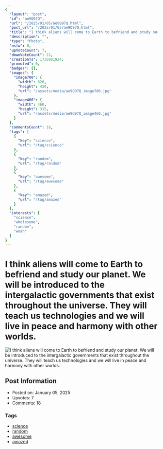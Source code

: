 ```yaml
---
{
  "layout": "post",
  "id": "ae9Q97Q",
  "url": "/2025/01/05/ae9Q97Q.html",
  "post_url": "/2025/01/05/ae9Q97Q.html",
  "title": "I think aliens will come to Earth to befriend and study our planet. We will be introduced to the intergalactic governments that exist throughout the universe. They will teach us technologies and we will live in peace and harmony with other worlds.",
  "description": "",
  "type": "Photo",
  "nsfw": 0,
  "upVoteCount": 7,
  "downVoteCount": 22,
  "creationTs": 1736081924,
  "promoted": 0,
  "badges": [],
  "images": {
    "image700": {
      "width": 626,
      "height": 430,
      "url": "/assets/media/ae9Q97Q_image700.jpg"
    },
    "image460": {
      "width": 460,
      "height": 315,
      "url": "/assets/media/ae9Q97Q_image460.jpg"
    }
  },
  "commentsCount": 18,
  "tags": [
    {
      "key": "science",
      "url": "/tag/science"
    },
    {
      "key": "random",
      "url": "/tag/random"
    },
    {
      "key": "awesome",
      "url": "/tag/awesome"
    },
    {
      "key": "amazed",
      "url": "/tag/amazed"
    }
  ],
  "interests": [
    "science",
    "wholesome",
    "random",
    "woah"
  ]
}
---
```


# I think aliens will come to Earth to befriend and study our planet. We will be introduced to the intergalactic governments that exist throughout the universe. They will teach us technologies and we will live in peace and harmony with other worlds.

![I think aliens will come to Earth to befriend and study our planet. We will be introduced to the intergalactic governments that exist throughout the universe. They will teach us technologies and we will live in peace and harmony with other worlds.](/assets/media/ae9Q97Q_image700.jpg)

## Post Information

- Posted on: January 05, 2025
- Upvotes: 7
- Comments: 18

### Tags

- [science](/tag/science)
- [random](/tag/random)
- [awesome](/tag/awesome)
- [amazed](/tag/amazed)
